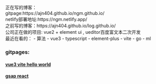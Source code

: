 <br>
正在写的博客：
<br>
gitpage:https://ajn404.github.io/ngm.github.io/
<br>
netlify部署地址:https://ngm.netlify.app/
<br>
之前写的博客：https://ajn404.github.io/log.github.io/
<br>
公司正在做的项目: vue2 + element ui , ueditor百度富文本二次开发
<br>
最近在看的：
- 算法
- vue3 
- typescript
- element-plus
- vite
- go
- ml
<br>
<h3>gitpages:</h3>

#### [vue3 vite hello world](https://ajn404.github.io/viteV3/)

#### [gsap react](https://ajn404.github.io/gsap_ex/)

